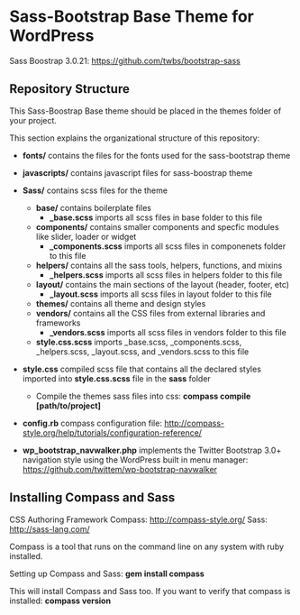 Sass-Bootstrap Base Theme for WordPress
============================================================================================================================

Sass Boostrap 3.0.21: https://github.com/twbs/bootstrap-sass

## Repository Structure ##

This Sass-Boostrap Base theme should be placed in the themes folder of your project.

This section explains the organizational structure of this repository:

* **fonts/** contains the files for the fonts used for the sass-bootstrap theme

* **javascripts/** contains javascript files for sass-boostrap theme

* **Sass/** contains scss files for the theme

	* **base/** contains boilerplate files
		* **_base.scss** imports all scss files in base folder to this file 
	* **components/** contains smaller components and specfic modules like slider, loader or widget
		* **_components.scss** imports all scss files in componenets folder to this file
	* **helpers/** contains all the sass tools, helpers, functions, and mixins
		* **_helpers.scss** imports all scss files in helpers folder to this file
	* **layout/** contains the main sections of the layout (header, footer, etc)
		* **_layout.scss** imports all scss files in layout folder to this file
	* **themes/** contains all theme and design styles
	* **vendors/** contains all the CSS files from external libraries and frameworks
		* **_vendors.scss** imports all scss files in vendors folder to this file
	* **style.css.scss** imports _base.scss, _components.scss, _helpers.scss, _layout.scss, and _vendors.scss to this file

* **style.css** compiled scss file that contains all the declared styles imported into **style.css.scss** file in the **sass** folder 
	* Compile the themes sass files into css: **compass compile [path/to/project]**

* **config.rb** compass configuration file: http://compass-style.org/help/tutorials/configuration-reference/

* **wp_bootstrap_navwalker.php** implements the Twitter Bootstrap 3.0+ navigation style using the WordPress built in menu manager: https://github.com/twittem/wp-bootstrap-navwalker

## Installing Compass and Sass ##

CSS Authoring Framework Compass: http://compass-style.org/
Sass: http://sass-lang.com/

Compass is a tool that runs on the command line on any system with ruby installed. 

Setting up Compass and Sass:
**gem install compass**

This will install Compass and Sass too. If you want to verify that compass is installed:
**compass version**

